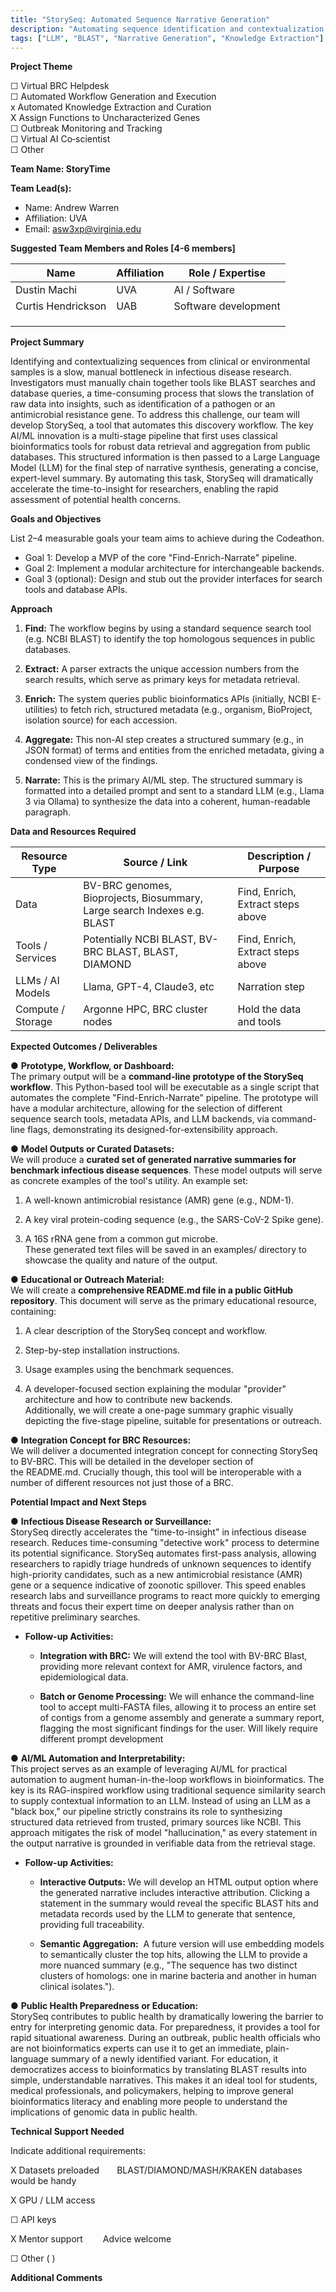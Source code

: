 ```yaml
---
title: "StorySeq: Automated Sequence Narrative Generation"
description: "Automating sequence identification and contextualization using BLAST, database queries, and LLM narrative synthesis to accelerate pathogen and AMR gene discovery"
tags: ["LLM", "BLAST", "Narrative Generation", "Knowledge Extraction"]
---
```


**Project Theme**

☐ Virtual BRC Helpdesk  
☐ Automated Workflow Generation and Execution  
x Automated Knowledge Extraction and Curation  
X Assign Functions to Uncharacterized Genes  
☐ Outbreak Monitoring and Tracking  
☐ Virtual AI Co‑scientist  
☐ Other

**Team Name: StoryTime**

**Team Lead(s):** 

* Name: Andrew Warren  
* Affiliation: UVA  
* Email: asw3xp@virginia.edu

**Suggested Team Members and Roles \[4-6 members\]**

| Name | Affiliation | Role / Expertise |
| ----- | ----- | ----- |
| Dustin Machi | UVA | AI / Software |
| Curtis Hendrickson | UAB | Software development |
|  |  |  |
|  |  |  |
|  |  |  |

**Project Summary**

Identifying and contextualizing sequences from clinical or environmental samples is a slow, manual bottleneck in infectious disease research. Investigators must manually chain together tools like BLAST searches and database queries, a time-consuming process that slows the translation of raw data into insights, such as identification of a pathogen or an antimicrobial resistance gene. To address this challenge, our team will develop StorySeq, a tool that automates this discovery workflow. The key AI/ML innovation is a multi-stage pipeline that first uses classical bioinformatics tools for robust data retrieval and aggregation from public databases. This structured information is then passed to a Large Language Model (LLM) for the final step of narrative synthesis, generating a concise, expert-level summary. By automating this task, StorySeq will dramatically accelerate the time-to-insight for researchers, enabling the rapid assessment of potential health concerns.

**Goals and Objectives**

List 2–4 measurable goals your team aims to achieve during the Codeathon.

* Goal 1: Develop a MVP of the core "Find-Enrich-Narrate" pipeline.  
* Goal 2: Implement a modular architecture for interchangeable backends.  
* Goal 3 (optional): Design and stub out the provider interfaces for search tools and database APIs.

**Approach**

1. **Find:** The workflow begins by using a standard sequence search tool (e.g. NCBI BLAST) to identify the top homologous sequences in public databases.

2. **Extract:** A parser extracts the unique accession numbers from the search results, which serve as primary keys for metadata retrieval.

3. **Enrich:** The system queries public bioinformatics APIs (initially, NCBI E-utilities) to fetch rich, structured metadata (e.g., organism, BioProject, isolation source) for each accession.

4. **Aggregate:** This non-AI step creates a structured summary (e.g., in JSON format) of terms and entities from the enriched metadata, giving a condensed view of the findings.

5. **Narrate:** This is the primary AI/ML step. The structured summary is formatted into a detailed prompt and sent to a standard LLM (e.g., Llama 3 via Ollama) to synthesize the data into a coherent, human-readable paragraph.

**Data and Resources Required**

| Resource Type | Source / Link | Description / Purpose |
| ----- | ----- | ----- |
| Data | BV-BRC genomes, Bioprojects, Biosummary, Large search Indexes e.g. BLAST | Find, Enrich, Extract steps above |
| Tools / Services | Potentially NCBI BLAST, BV-BRC BLAST, BLAST, DIAMOND | Find, Enrich, Extract steps above |
| LLMs / AI Models | Llama, GPT-4, Claude3, etc | Narration step |
| Compute / Storage | Argonne HPC, BRC cluster nodes | Hold the data and tools |

**Expected Outcomes / Deliverables**

● **Prototype, Workflow, or Dashboard:**  
The primary output will be a **command-line prototype of the StorySeq workflow**. This Python-based tool will be executable as a single script that automates the complete "Find-Enrich-Narrate" pipeline. The prototype will have a modular architecture, allowing for the selection of different sequence search tools, metadata APIs, and LLM backends, via command-line flags, demonstrating its designed-for-extensibility approach.

● **Model Outputs or Curated Datasets:**  
We will produce a **curated set of generated narrative summaries for benchmark infectious disease sequences**. These model outputs will serve as concrete examples of the tool's utility. An example set:

1. A well-known antimicrobial resistance (AMR) gene (e.g., NDM-1).

2. A key viral protein-coding sequence (e.g., the SARS-CoV-2 Spike gene).

3. A 16S rRNA gene from a common gut microbe.  
   These generated text files will be saved in an examples/ directory to showcase the quality and nature of the output.

● **Educational or Outreach Material:**  
We will create a **comprehensive README.md file in a public GitHub repository**. This document will serve as the primary educational resource, containing:

1. A clear description of the StorySeq concept and workflow.

2. Step-by-step installation instructions.

3. Usage examples using the benchmark sequences.

4. A developer-focused section explaining the modular "provider" architecture and how to contribute new backends.  
   Additionally, we will create a one-page summary graphic visually depicting the five-stage pipeline, suitable for presentations or outreach.

● **Integration Concept for BRC Resources:**  
We will deliver a documented integration concept for connecting StorySeq to BV-BRC. This will be detailed in the developer section of the README.md. Crucially though, this tool will be interoperable with a number of different resources not just those of a BRC.

**Potential Impact and Next Steps**

● **Infectious Disease Research or Surveillance:**  
StorySeq directly accelerates the "time-to-insight" in infectious disease research. Reduces time-consuming "detective work" process to determine its potential significance. StorySeq automates first-pass analysis, allowing researchers to rapidly triage hundreds of unknown sequences to identify high-priority candidates, such as a new antimicrobial resistance (AMR) gene or a sequence indicative of zoonotic spillover. This speed enables research labs and surveillance programs to react more quickly to emerging threats and focus their expert time on deeper analysis rather than on repetitive preliminary searches.

* **Follow-up Activities:**

  * **Integration with BRC:** We will extend the tool with BV-BRC Blast, providing more relevant context for AMR, virulence factors, and epidemiological data. 

  * **Batch or Genome Processing:** We will enhance the command-line tool to accept multi-FASTA files, allowing it to process an entire set of contigs from a genome assembly and generate a summary report, flagging the most significant findings for the user. Will likely require different prompt development

● **AI/ML Automation and Interpretability:**  
This project serves as an example of leveraging AI/ML for practical automation to augment human-in-the-loop workflows in bioinformatics. The key is its RAG-inspired workflow using traditional sequence similarity search to supply contextual information to an LLM. Instead of using an LLM as a "black box," our pipeline strictly constrains its role to synthesizing structured data retrieved from trusted, primary sources like NCBI. This approach mitigates the risk of model "hallucination," as every statement in the output narrative is grounded in verifiable data from the retrieval stage.

* **Follow-up Activities:**

  * **Interactive Outputs:** We will develop an HTML output option where the generated narrative includes interactive attribution. Clicking a statement in the summary would reveal the specific BLAST hits and metadata records used by the LLM to generate that sentence, providing full traceability.

  * **Semantic Aggregation:**  A future version will use embedding models to semantically cluster the top hits, allowing the LLM to provide a more nuanced summary (e.g., "The sequence has two distinct clusters of homologs: one in marine bacteria and another in human clinical isolates.").

● **Public Health Preparedness or Education:**  
StorySeq contributes to public health by dramatically lowering the barrier to entry for interpreting genomic data. For preparedness, it provides a tool for rapid situational awareness. During an outbreak, public health officials who are not bioinformatics experts can use it to get an immediate, plain-language summary of a newly identified variant. For education, it democratizes access to bioinformatics by translating BLAST results into simple, understandable narratives. This makes it an ideal tool for students, medical professionals, and policymakers, helping to improve general bioinformatics literacy and enabling more people to understand the implications of genomic data in public health.

**Technical Support Needed**

Indicate additional requirements:

X Datasets preloaded  BLAST/DIAMOND/MASH/KRAKEN databases would be handy

X GPU / LLM access  

☐ API keys  

X Mentor support         Advice welcome

☐ Other ( )

**Additional Comments**

